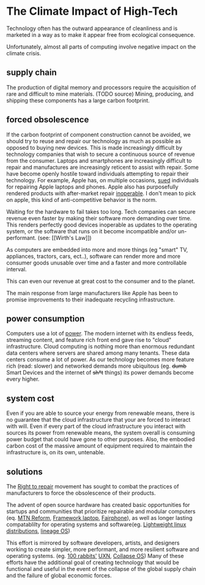 ---
---
# The Climate Impact of High-Tech
Technology often has the outward appearance of cleanliness and is marketed in a way as to make it appear free from ecological consequence.

Unfortunately, almost all parts of computing involve negative impact on the climate crisis. 

## supply chain
The production of digital memory and processors require the acquisition of rare and difficult to mine materials. (TODO source) Mining, producing, and shipping these components has a large carbon footprint.

## forced obsolescence
If the carbon footprint of component construction cannot be avoided, we should try to reuse and repair our technology as much as possible as opposed to buying new devices. This is made increasingly difficult by technology companies that wish to secure a continuous source of revenue from the consumer. Laptops and smartphones are increasingly difficult to repair and manufactures are increasingly reticent to assist with repair. Some have become openly hostile toward individuals attempting to repair their technology. For example, Apple has, on multiple occasions, [sued](https://www.vice.com/en/article/a3yadk/apple-sued-an-independent-iphone-repair-shop-owner-and-lost) individuals for repairing Apple laptops and phones. Apple also has purposefully rendered products with after-market repair [inoperable](https://www.wired.com/2016/02/apple-shouldnt-get-to-brick-your-iphone-because-you-fixed-it-yourself/). I don't mean to pick on apple, this kind of anti-competitive behavior is the norm.

Waiting for the hardware to fail takes too long. Tech companies can secure revenue even faster by making their software more demanding over time. This renders perfectly good devices inoperable as updates to the operating system, or the software that runs on it become incompatible and/or un-performant. (see: [[Wirth's Law]]) 

As computers are embedded into more and more things (eg "smart" TV, appliances, tractors, cars, ect..), software can render more and more consumer goods unusable over time and a faster and more controllable interval. 

This can even our revenue at great cost to the consumer and to the planet.

The main response from large manufacturers like Apple has been to promise improvements to their inadequate recycling infrastructure.

## power consumption
Computers use a lot of [power](https://www.theguardian.com/environment/2017/dec/11/tsunami-of-data-could-consume-fifth-global-electricity-by-2025). The modern internet with its endless feeds, streaming content, and feature rich front end gave rise to "cloud" infrastructure. Cloud computing is nothing more than enormous redundant data centers where servers are shared among many tenants. These data centers consume a lot of power. As our technology becomes more feature rich (read: slower) and networked demands more ubiquitous (eg. ~~dumb~~ Smart Devices and the internet of ~~sh\*t~~ things) its power demands become every higher.

## system cost
Even if you are able to source your energy from renewable means, there is no guarantee that the cloud infrastructure that your are forced to interact with will. Even if every part of the cloud infrastructure you interact with sources its power from renewable means, the system overall is consuming power budget that could have gone to other purposes. Also, the embodied carbon cost of the massive amount of equipment required to maintain the infrastructure is, on its own, untenable.

## solutions
The [Right to repair](https://en.wikipedia.org/wiki/Electronics_right_to_repair) movement has sought to combat the practices of manufacturers to force the obsolescence of their products. 

The advent of open source hardware has created basic opportunities for startups and communities that prioritize repairable and modular computers (eq. [MTN Reform](https://mntmn.com/), [Framework laptop](https://frame.work/), [Fairphone](https://www.fairphone.com/en/)), as well as longer lasting compatablilty for operating systems and software(eg. [Lightweight linux distributions](https://xubuntu.org/),  [lineage OS](https://lineageos.org/))

This effort is mirrored by software developers, artists, and designers working to create simpler, more performant, and more resilient software and operating systems. (eg. [100 rabbits'](https://100r.co/site/home.html) [UXN](https://wiki.xxiivv.com/site/uxn.html), [Collapse OS](https://collapseos.org/)) Many of these efforts have the additional goal of creating technology that would be functional and useful in the event of the collapse of the global supply chain and the failure of global economic forces. 